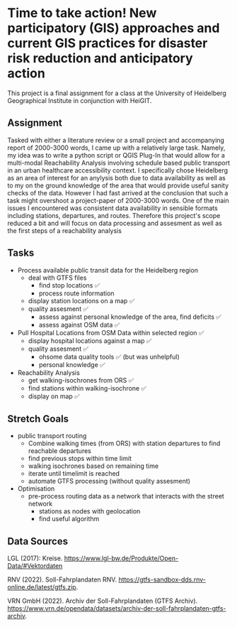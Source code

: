 # Time to take action! New participatory (GIS) approaches and current GIS practices for disaster risk reduction and anticipatory action
This project is a final assignment for a class at the University of Heidelberg Geographical Institute in conjunction with HeiGIT.

## Assignment
Tasked with either a literature review or a small project and accompanying report of 2000-3000 words, I came up with a relatively large task. Namely, my idea was to write a python script or QGIS Plug-In that would allow for a multi-modal Reachability Analysis involving schedule based public transport in an urban healthcare accessibility context. I specifically chose Heidelberg as an area of interest for an anylysis both due to data availability as well as to my on the ground knowledge of the area that would provide useful sanity checks of the data. However I had fast arrived at the conclusion that such a task might overshoot a project-paper of 2000-3000 words. One of the main issues I encountered was consistent data availability in sensible formats including stations, departures, and routes. Therefore this project's scope reduced a bit and will focus on data processing and assesment as well as the first steps of a reachability analysis

## Tasks
* Process available public transit data for the Heidelberg region
    + deal with GTFS files
        + find stop locations ✅
        + process route information
    + display station locations on a map ✅
    + quality assesment ✅
        - assess against personal knowledge of the area, find deficits ✅
        - assess against OSM data ✅
* Pull Hospital Locations from OSM Data within selected region ✅
    + display hospital locations against a map ✅
    + quality assesment ✅
        - ohsome data quality tools ✅ (but was unhelpful)
        - personal knowledge ✅
* Reachability Analysis
    + get walking-isochrones from ORS ✅
    + find stations within walking-isochrone ✅
    + display on map ✅

## Stretch Goals
* public transport routing
    + Combine walking times (from ORS) with station departures to find reachable departures
    + find previous stops within time limit
    + walking isochrones based on remaining time
    + iterate until timelimit is reached
    + automate GTFS processing (without quality assesment)
* Optimisation
    + pre-process routing data as a network that interacts with the street network
        - stations as nodes with geolocation
        - find useful algorithm

## Data Sources
 LGL (2017): Kreise. https://www.lgl-bw.de/Produkte/Open-Data/#Vektordaten
 
 RNV (2022). Soll-Fahrplandaten RNV. https://gtfs-sandbox-dds.rnv-online.de/latest/gtfs.zip.
 
 VRN GmbH (2022). Archiv der Soll-Fahrplandaten (GTFS Archiv). https://www.vrn.de/opendata/datasets/archiv-der-soll-fahrplandaten-gtfs-archiv.

